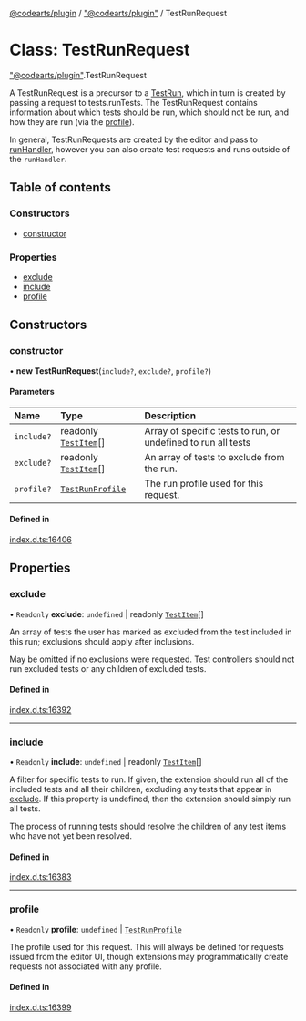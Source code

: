 [@codearts/plugin](../README.md) / ["@codearts/plugin"](../modules/_codearts_plugin_.md) / TestRunRequest

# Class: TestRunRequest

["@codearts/plugin"](../modules/_codearts_plugin_.md).TestRunRequest

A TestRunRequest is a precursor to a [TestRun](../interfaces/codearts_plugin_.TestRun.md), which in turn is
created by passing a request to tests.runTests. The TestRunRequest
contains information about which tests should be run, which should not be
run, and how they are run (via the [profile](codearts_plugin_.TestRunRequest.md#profile)).

In general, TestRunRequests are created by the editor and pass to
[runHandler](../interfaces/codearts_plugin_.TestRunProfile.md#runhandler), however you can also create test
requests and runs outside of the `runHandler`.

## Table of contents

### Constructors

- [constructor](codearts_plugin_.TestRunRequest.md#constructor)

### Properties

- [exclude](codearts_plugin_.TestRunRequest.md#exclude)
- [include](codearts_plugin_.TestRunRequest.md#include)
- [profile](codearts_plugin_.TestRunRequest.md#profile)

## Constructors

### constructor

• **new TestRunRequest**(`include?`, `exclude?`, `profile?`)

#### Parameters

| Name | Type | Description |
| :------ | :------ | :------ |
| `include?` | readonly [`TestItem`](../interfaces/codearts_plugin_.TestItem.md)[] | Array of specific tests to run, or undefined to run all tests |
| `exclude?` | readonly [`TestItem`](../interfaces/codearts_plugin_.TestItem.md)[] | An array of tests to exclude from the run. |
| `profile?` | [`TestRunProfile`](../interfaces/codearts_plugin_.TestRunProfile.md) | The run profile used for this request. |

#### Defined in

[index.d.ts:16406](https://github.com/huaweicloud/cloudide-plugin-api/blob/03b481c/index.d.ts#L16406)

## Properties

### exclude

• `Readonly` **exclude**: `undefined` \| readonly [`TestItem`](../interfaces/codearts_plugin_.TestItem.md)[]

An array of tests the user has marked as excluded from the test included
in this run; exclusions should apply after inclusions.

May be omitted if no exclusions were requested. Test controllers should
not run excluded tests or any children of excluded tests.

#### Defined in

[index.d.ts:16392](https://github.com/huaweicloud/cloudide-plugin-api/blob/03b481c/index.d.ts#L16392)

___

### include

• `Readonly` **include**: `undefined` \| readonly [`TestItem`](../interfaces/codearts_plugin_.TestItem.md)[]

A filter for specific tests to run. If given, the extension should run
all of the included tests and all their children, excluding any tests
that appear in [exclude](codearts_plugin_.TestRunRequest.md#exclude). If this property is
undefined, then the extension should simply run all tests.

The process of running tests should resolve the children of any test
items who have not yet been resolved.

#### Defined in

[index.d.ts:16383](https://github.com/huaweicloud/cloudide-plugin-api/blob/03b481c/index.d.ts#L16383)

___

### profile

• `Readonly` **profile**: `undefined` \| [`TestRunProfile`](../interfaces/codearts_plugin_.TestRunProfile.md)

The profile used for this request. This will always be defined
for requests issued from the editor UI, though extensions may
programmatically create requests not associated with any profile.

#### Defined in

[index.d.ts:16399](https://github.com/huaweicloud/cloudide-plugin-api/blob/03b481c/index.d.ts#L16399)
